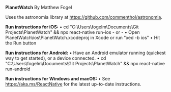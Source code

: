   **PlanetWatch**
  By Matthew Fogel

  Uses the astronomia library at https://github.com/commenthol/astronomia.
  
  
  **Run instructions for iOS:**
    • cd "C:\Users\fogelm\Documents\Git Projects\PlanetWatch" && npx react-native run-ios
    - or -
    • Open PlanetWatch\ios\PlanetWatch.xcodeproj in Xcode or run "xed -b ios"
    • Hit the Run button

  **Run instructions for Android:**
    • Have an Android emulator running (quickest way to get started), or a device connected.
    • cd "C:\Users\fogelm\Documents\Git Projects\PlanetWatch" && npx react-native run-android

  **Run instructions for Windows and macOS:**
    • See https://aka.ms/ReactNative for the latest up-to-date instructions.
  